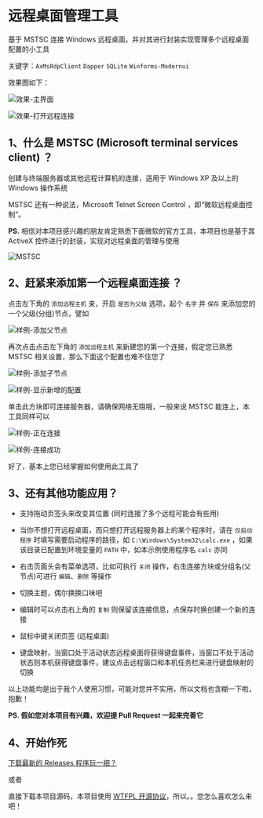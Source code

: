 # 远程桌面管理工具 

基于 MSTSC 连接 Windows 远程桌面，并对其进行封装实现管理多个远程桌面配置的小工具

关键字：`AxMsRdpClient` `Dapper` `SQLite` `Winforms-Modernui`

效果图如下：

![效果-主界面](Images/效果-主界面.png)

![效果-打开远程连接](Images/效果-打开远程连接.png)


## 1、什么是 MSTSC (Microsoft terminal services client) ？
创建与终端服务器或其他远程计算机的连接，适用于 Windows XP 及以上的 Windows 操作系统

MSTSC 还有一种说法，Microsoft Telnet Screen Control ，即“微软远程桌面控制”。

**PS.** 相信对本项目感兴趣的朋友肯定熟悉下面微软的官方工具，本项目也是基于其 ActiveX 控件进行的封装，实现对远程桌面的管理与使用

![MSTSC](Images/MSTSC.png)

## 2、赶紧来添加第一个远程桌面连接 ？
点击左下角的 `添加远程主机` 来，开启 `是否为父级` 选项，起个 `名字` 并 `保存` 来添加您的一个父级(分组)节点，譬如

![样例-添加父节点](Images/样例-添加父节点.png)

再次点击点击左下角的 `添加远程主机` 来新建您的第一个连接，假定您已熟悉 MSTSC 相关设置，那么下面这个配置也难不住您了

![样例-添加子节点](Images/样例-添加子节点.png)

![样例-显示新增的配置](Images/样例-显示新增的配置.png)

单击此方块即可连接服务器，请确保网络无阻哦，一般来说 MSTSC 能连上，本工具同样可以

![样例-正在连接](Images/样例-正在连接.png)

![样例-连接成功](Images/样例-连接成功.png)

好了，基本上您已经掌握如何使用此工具了

## 3、还有其他功能应用？

* 支持拖动页签头来改变其位置 (同时连接了多个远程可能会有些用)

* 当你不想打开远程桌面，而只想打开远程服务器上的某个程序时，请在 `仅启动程序` 时填写需要启动程序的路径，如 `C:\Windows\System32\calc.exe` ，如果该目录已配置到环境变量的 `PATH` 中，如本示例使用程序名 `calc` 亦同

* 右击页面头会有菜单选项，比如可执行 `关闭` 操作，右击连接方块或分组名(父节点)可进行 `编辑`、`删除` 等操作
* 切换主题，偶尔换换口味吧
* 编辑时可以点击右上角的 `复制` 则保留该连接信息，点保存时换创建一个新的连接
* 鼠标中键关闭页签 (远程桌面)
* 键盘映射，当窗口处于活动状态远程桌面将获得键盘事件，当窗口不处于活动状态则本机获得键盘事件，建议点击远程窗口和本机任务栏来进行键盘映射的切换

以上功能均是出于我个人使用习惯，可能对您并不实用，所以文档也含糊一下啦，抱歉！

**PS. 假如您对本项目有兴趣，欢迎提 Pull Request 一起来完善它**

## 4、开始作死

[下载最新的 Releases 程序玩一把？](https://github.com/wang9563/RemoteDesktopManage/releases)

或者

直接下载本项目源码，本项目使用 [WTFPL 开源协议](LICENSE)，所以。。您怎么喜欢怎么来吧！
